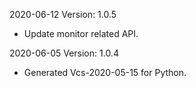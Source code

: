 2020-06-12 Version: 1.0.5
- Update monitor related API.

2020-06-05 Version: 1.0.4
- Generated Vcs-2020-05-15 for Python.

